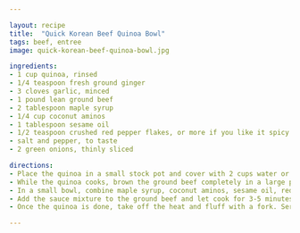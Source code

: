 ```yaml
---

layout: recipe
title:  "Quick Korean Beef Quinoa Bowl"
tags: beef, entree
image: quick-korean-beef-quinoa-bowl.jpg

ingredients:
- 1 cup quinoa, rinsed
- 1/4 teaspoon fresh ground ginger
- 3 cloves garlic, minced
- 1 pound lean ground beef
- 2 tablespoon maple syrup
- 1/4 cup coconut aminos
- 1 tablespoon sesame oil
- 1/2 teaspoon crushed red pepper flakes, or more if you like it spicy
- salt and pepper, to taste
- 2 green onions, thinly sliced

directions:
- Place the quinoa in a small stock pot and cover with 2 cups water or chicken stock. Bring to a full boil, then reduce heat to a simmer, cover, and let cook for 15 minutes.
- While the quinoa cooks, brown the ground beef completely in a large pan. Drain the fat. Clear room in the pan to cook the garlic and ginger for about 1 minute or until fragrant.
- In a small bowl, combine maple syrup, coconut aminos, sesame oil, red pepper flakes, salt and pepper.
- Add the sauce mixture to the ground beef and let cook for 3-5 minutes to allow the flavors to set.
- Once the quinoa is done, take off the heat and fluff with a fork. Serve beef over quinoa, top with green onion.

---
```

